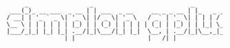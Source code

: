 <pre>
     _                 _                           _
 ___(_)_ __ ___  _ __ | | ___  _ __     __ _ _ __ | |_   _ ___
/ __| | '_ ` _ \| '_ \| |/ _ \| '_ \   / _` | '_ \| | | | / __|
\__ \ | | | | | | |_) | | (_) | | | | | (_| | |_) | | |_| \__ \
|___/_|_| |_| |_| .__/|_|\___/|_| |_|  \__, | .__/|_|\__,_|___/
                |_|                    |___/|_|
</pre>